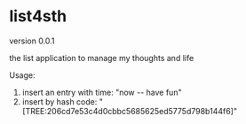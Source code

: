 list4sth
========

version 0.0.1

the list application to manage my thoughts and life

Usage:

1. insert an entry with time: "now -- have fun"
2. insert by hash code: "[TREE:206cd7e53c4d0cbbc5685625ed5775d798b144f6]"

